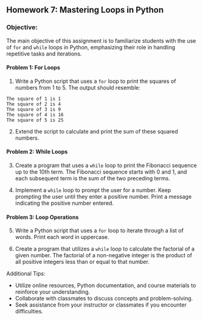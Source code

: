 ## Homework 7: Mastering Loops in Python

### Objective: 
The main objective of this assignment is to familiarize students with the use of `for` and `while` loops in Python, emphasizing their role in handling repetitive tasks and iterations.

#### Problem 1: For Loops
1. Write a Python script that uses a `for` loop to print the squares of numbers from 1 to 5. The output should resemble:
```
The square of 1 is 1
The square of 2 is 4
The square of 3 is 9
The square of 4 is 16
The square of 5 is 25
```

2. Extend the script to calculate and print the sum of these squared numbers.

#### Problem 2: While Loops
3. Create a program that uses a `while` loop to print the Fibonacci sequence up to the 10th term. The Fibonacci sequence starts with 0 and 1, and each subsequent term is the sum of the two preceding terms.

4. Implement a `while` loop to prompt the user for a number. Keep prompting the user until they enter a positive number. Print a message indicating the positive number entered.

#### Problem 3: Loop Operations
5. Write a Python script that uses a `for` loop to iterate through a list of words. Print each word in uppercase.

6. Create a program that utilizes a `while` loop to calculate the factorial of a given number. The factorial of a non-negative integer is the product of all positive integers less than or equal to that number.

Additional Tips:
- Utilize online resources, Python documentation, and course materials to reinforce your understanding.
- Collaborate with classmates to discuss concepts and problem-solving.
- Seek assistance from your instructor or classmates if you encounter difficulties.
